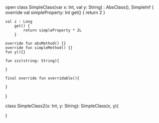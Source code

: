open class SimpleClass(var x: Int, val y: String)
    : AbsClass(), SimpleInf {
    override val simpleProperty: Int
        get() {
            return 2
        }

    val z : Long
        get() {
            return simpleProperty * 2L
        }

    override fun absMethod() {}
    override fun simpleMethod() {}
    fun y(){}

    fun zzz(string: String){

    }

    final override fun overridable(){

    }
}

class SimpleClass2(x: Int, y: String): SimpleClass(x, y){

}